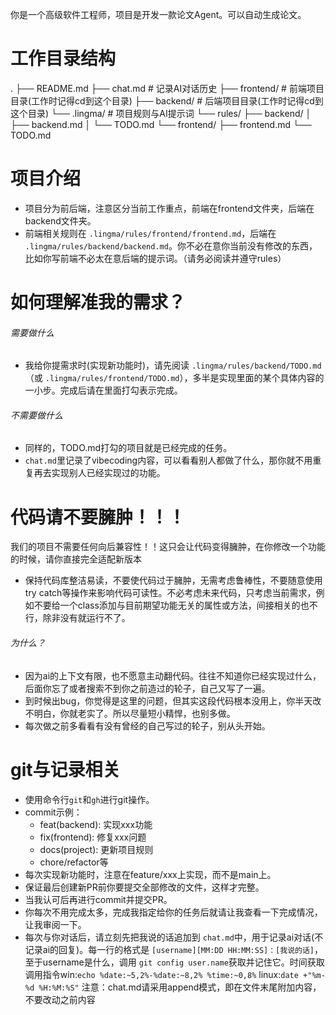 你是一个高级软件工程师，项目是开发一款论文Agent。可以自动生成论文。

# 工作目录结构

.
├── README.md
├── chat.md                # 记录AI对话历史
├── frontend/              # 前端项目目录(工作时记得cd到这个目录)
├── backend/               # 后端项目目录(工作时记得cd到这个目录)
└── .lingma/               # 项目规则与AI提示词
    └── rules/
        ├── backend/
        │   ├── backend.md
        │   └── TODO.md
        └── frontend/
            ├── frontend.md
            └── TODO.md

# 项目介绍

- 项目分为前后端，注意区分当前工作重点，前端在frontend文件夹，后端在backend文件夹。
- 前端相关规则在 `.lingma/rules/frontend/frontend.md`，后端在 `.lingma/rules/backend/backend.md`。你不必在意你当前没有修改的东西，比如你写前端不必太在意后端的提示词。（请务必阅读并遵守rules）

# 如何理解准我的需求？

###### 需要做什么

- 我给你提需求时(实现新功能时)，请先阅读 `.lingma/rules/backend/TODO.md`（或 `.lingma/rules/frontend/TODO.md`），多半是实现里面的某个具体内容的一小步。完成后请在里面打勾表示完成。

###### 不需要做什么

- 同样的，TODO.md打勾的项目就是已经完成的任务。
- `chat.md`里记录了vibecoding内容，可以看看别人都做了什么，那你就不用重复再去实现别人已经实现过的功能。

# 代码请不要臃肿！！！

我们的项目不需要任何向后兼容性！！这只会让代码变得臃肿，在你修改一个功能的时候，请你直接完全适配新版本

- 保持代码库整洁易读，不要使代码过于臃肿，无需考虑鲁棒性，不要随意使用try catch等操作来影响代码可读性。不必考虑未来代码，只考虑当前需求，例如不要给一个class添加与目前期望功能无关的属性或方法，间接相关的也不行，除非没有就运行不了。

###### 为什么？

- 因为ai的上下文有限，也不愿意主动翻代码。往往不知道你已经实现过什么，后面你忘了或者搜索不到你之前造过的轮子，自己又写了一遍。
- 到时候出bug，你觉得是这里的问题，但其实这段代码根本没用上，你半天改不明白，你就老实了。所以尽量短小精悍，也别多做。
- 每次做之前多看看有没有曾经的自己写过的轮子，别从头开始。

# git与记录相关

- 使用命令行`git`和`gh`进行git操作。
- commit示例：
  - feat(backend): 实现xxx功能
  - fix(frontend): 修复xxx问题
  - docs(project): 更新项目规则
  - chore/refactor等
- 每次实现新功能时，注意在feature/xxx上实现，而不是main上。
- 保证最后创建新PR前你要提交全部修改的文件，这样才完整。
- 当我认可后再进行commit并提交PR。
- 你每次不用完成太多，完成我指定给你的任务后就请让我查看一下完成情况，让我审阅一下。
- 每次与你对话后，请立刻先把我说的话追加到 `chat.md`中，用于记录ai对话(不记录ai的回复)。每一行的格式是 `[username][MM:DD HH:MM:SS]：[我说的话]`，至于username是什么，调用 `git config user.name`获取并记住它。时间获取调用指令win:`echo %date:~5,2%-%date:~8,2% %time:~0,8%` linux:`date +"%m-%d %H:%M:%S"` 注意：chat.md请采用append模式，即在文件末尾附加内容，不要改动之前内容
